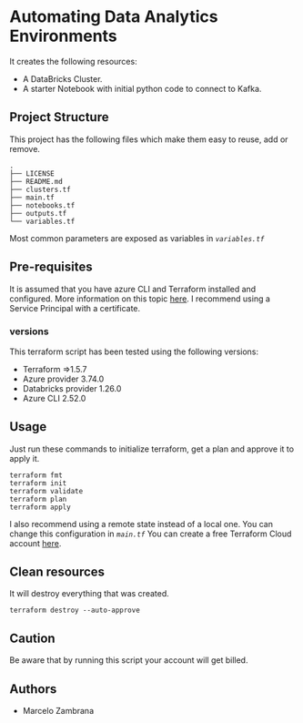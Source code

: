 # Automating Data Analytics Environments

It creates the following resources:

- A DataBricks Cluster.
- A starter Notebook with initial python code to connect to Kafka.

## Project Structure

This project has the following files which make them easy to reuse, add or remove.

```ssh
.
├── LICENSE
├── README.md
├── clusters.tf
├── main.tf
├── notebooks.tf
├── outputs.tf
└── variables.tf
```

Most common parameters are exposed as variables in _`variables.tf`_

## Pre-requisites

It is assumed that you have azure CLI and Terraform installed and configured.
More information on this topic [here](https://docs.microsoft.com/en-us/azure/virtual-machines/linux/terraform-install-configure). I recommend using a Service Principal with a certificate.

### versions

This terraform script has been tested using the following versions:

- Terraform =>1.5.7
- Azure provider 3.74.0
- Databricks provider 1.26.0
- Azure CLI 2.52.0

## Usage

Just run these commands to initialize terraform, get a plan and approve it to apply it.

```ssh
terraform fmt
terraform init
terraform validate
terraform plan
terraform apply
```

I also recommend using a remote state instead of a local one. You can change this configuration in _`main.tf`_
You can create a free Terraform Cloud account [here](https://app.terraform.io).

## Clean resources

It will destroy everything that was created.

```ssh
terraform destroy --auto-approve
```

## Caution

Be aware that by running this script your account will get billed.

## Authors

- Marcelo Zambrana
